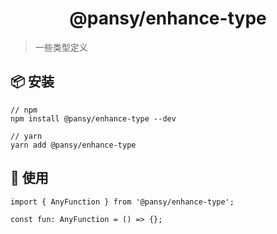 <h1 align="center">@pansy/enhance-type</h1>

> 一些类型定义

## 📦 安装

```
// npm
npm install @pansy/enhance-type --dev

// yarn
yarn add @pansy/enhance-type

```

## 🔨 使用

```
import { AnyFunction } from '@pansy/enhance-type';

const fun: AnyFunction = () => {};
```
